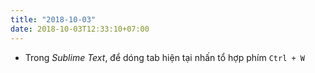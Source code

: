 ```yaml
---
title: "2018-10-03"
date: 2018-10-03T12:33:10+07:00
---
```


- Trong *Sublime Text*, để dóng tab hiện tại nhấn tổ hợp phím `Ctrl + W`
